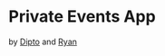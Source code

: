 # Private Events App

by [Dipto](https://github.com/dipto0321) and [Ryan](https://github.com/rvvergara)
